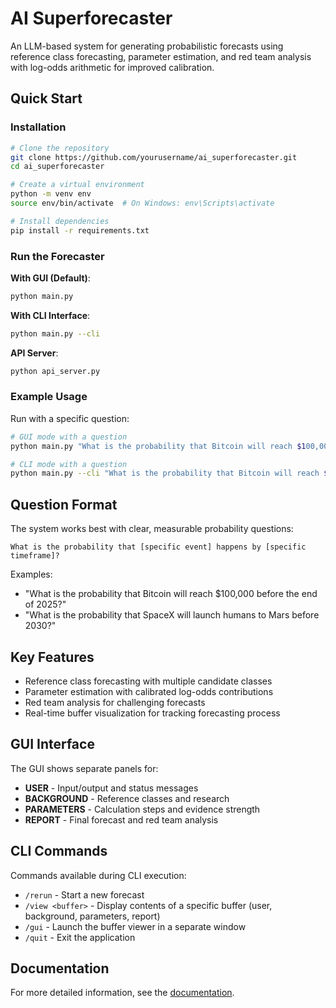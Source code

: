 # AI Superforecaster

An LLM-based system for generating probabilistic forecasts using reference class forecasting, parameter estimation, and red team analysis with log-odds arithmetic for improved calibration.

## Quick Start

### Installation

```bash
# Clone the repository
git clone https://github.com/yourusername/ai_superforecaster.git
cd ai_superforecaster

# Create a virtual environment
python -m venv env
source env/bin/activate  # On Windows: env\Scripts\activate

# Install dependencies
pip install -r requirements.txt
```

### Run the Forecaster

**With GUI (Default)**:
```bash
python main.py
```

**With CLI Interface**:
```bash
python main.py --cli
```

**API Server**:
```bash
python api_server.py
```

### Example Usage

Run with a specific question:
```bash
# GUI mode with a question
python main.py "What is the probability that Bitcoin will reach $100,000 before the end of 2025?"

# CLI mode with a question
python main.py --cli "What is the probability that Bitcoin will reach $100,000 before the end of 2025?"
```

## Question Format

The system works best with clear, measurable probability questions:
```
What is the probability that [specific event] happens by [specific timeframe]?
```

Examples:
- "What is the probability that Bitcoin will reach $100,000 before the end of 2025?"
- "What is the probability that SpaceX will launch humans to Mars before 2030?"

## Key Features

- Reference class forecasting with multiple candidate classes
- Parameter estimation with calibrated log-odds contributions
- Red team analysis for challenging forecasts
- Real-time buffer visualization for tracking forecasting process

## GUI Interface

The GUI shows separate panels for:
- **USER** - Input/output and status messages
- **BACKGROUND** - Reference classes and research
- **PARAMETERS** - Calculation steps and evidence strength
- **REPORT** - Final forecast and red team analysis

## CLI Commands

Commands available during CLI execution:
- `/rerun` - Start a new forecast
- `/view <buffer>` - Display contents of a specific buffer (user, background, parameters, report)
- `/gui` - Launch the buffer viewer in a separate window
- `/quit` - Exit the application

## Documentation

For more detailed information, see the [documentation](docs/).
